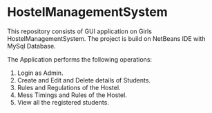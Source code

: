 # HostelManagementSystem

This repository consists of GUI application on Girls HostelManagementSystem.
The project is build on NetBeans IDE with MySql Database.

The Application performs the following operations:
1. Login as Admin.
2. Create and Edit and Delete details of Students.
3. Rules and Regulations of the Hostel.
4. Mess Timings and Rules of the Hostel.
5. View all the registered students.

